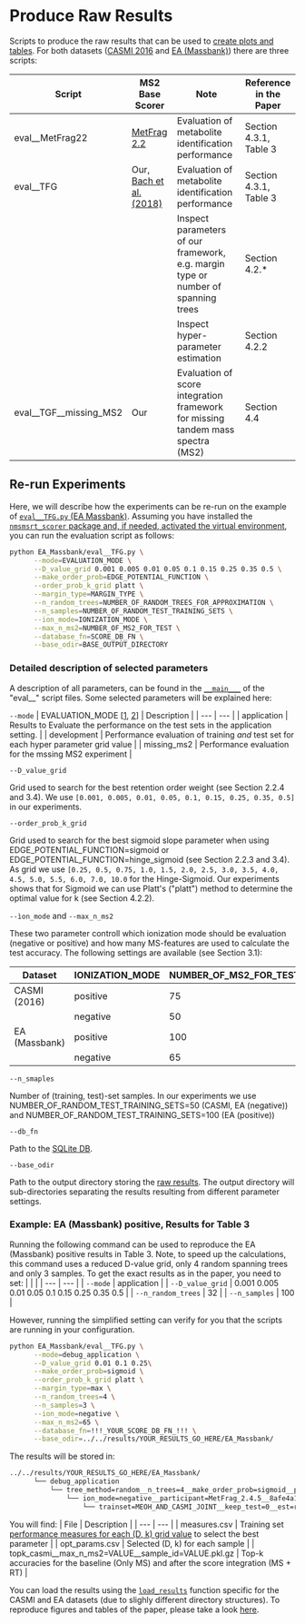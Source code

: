 # Produce Raw Results

Scripts to produce the raw results that can be used to [create plots and tables](/results/). For both datasets ([CASMI 2016](/msmsrt_scorer/experiments/CASMI_2016) and [EA (Massbank)](/msmsrt_scorer/experiments/EA_Massbank)) there are three scripts:

| Script | MS2 Base Scorer | Note | Reference in the Paper |
| --- | --- | --- | --- |
| eval__MetFrag22 | [MetFrag 2.2](https://jcheminf.biomedcentral.com/articles/10.1186/s13321-016-0115-9) | Evaluation of metabolite identification performance | Section 4.3.1, Table 3 | 
| eval__TFG | Our, [Bach et al. (2018)](https://academic.oup.com/bioinformatics/article/34/17/i875/5093227) | Evaluation of metabolite identification performance | Section 4.3.1, Table 3 | 
| | | Inspect parameters of our framework, e.g. margin type or number of spanning trees | Section 4.2.* | 
| | | Inspect hyper-parameter estimation | Section 4.2.2 | 
| eval__TGF__missing_MS2 | Our | Evaluation of score integration framework for missing tandem mass spectra (MS2) | Section 4.4 | 

## Re-run Experiments

Here, we will describe how the experiments can be re-run on the example of [```eval__TFG.py``` (EA Massbank)](/msmsrt_scorer/experiments/EA_Massbank/eval__TFG.py#L82). Assuming you have installed the [```nmsmsrt_scorer``` package and, if needed, activated the virtual environment](https://github.com/aalto-ics-kepaco/msms_rt_score_integration#install-into-a-virtual-environment), you can run the evaluation script as follows:
```bash
python EA_Massbank/eval__TFG.py \
      --mode=EVALUATION_MODE \
      --D_value_grid 0.001 0.005 0.01 0.05 0.1 0.15 0.25 0.35 0.5 \
      --make_order_prob=EDGE_POTENTIAL_FUNCTION \
      --order_prob_k_grid platt \
      --margin_type=MARGIN_TYPE \
      --n_random_trees=NUMBER_OF_RANDOM_TREES_FOR_APPROXIMATION \
      --n_samples=NUMBER_OF_RANDOM_TEST_TRAINING_SETS \
      --ion_mode=IONIZATION_MODE \
      --max_n_ms2=NUMBER_OF_MS2_FOR_TEST \
      --database_fn=SCORE_DB_FN \
      --base_odir=BASE_OUTPÙT_DIRECTORY
```

### Detailed description of selected parameters 

A description of all parameters, can be found in the [```__main___```](/msmsrt_scorer/experiments/EA_Massbank/eval__TFG.py#L82) of the "eval__" script files. Some selected parameters will be explained here: 

```--mode```
| EVALUATION_MODE [[1](/msmsrt_scorer/experiments/EA_Massbank/eval__TFG.py#L174), [2](/msmsrt_scorer/experiments/EA_Massbank/eval__TFG__missing_MS2.py#L151)] | Description |
| --- | --- |
| application | Results to Evaluate the performance on the test sets in the application setting. |
| development | Performance evaluation of training _and_ test set for each hyper parameter grid value |
| missing_ms2 | Performance evaluation for the mssing MS2 experiment |

```--D_value_grid```

Grid used to search for the best retention order weight (see Section 2.2.4 and 3.4). We use ```[0.001, 0.005, 0.01, 0.05, 0.1, 0.15, 0.25, 0.35, 0.5]``` in our experiments.

```--order_prob_k_grid```

Grid used to search for the best sigmoid slope parameter when using EDGE_POTENTIAL_FUNCTION=sigmoid or EDGE_POTENTIAL_FUNCTION=hinge_sigmoid (see Section 2.2.3 and 3.4). As grid we use ```[0.25, 0.5, 0.75, 1.0, 1.5, 2.0, 2.5, 3.0, 3.5, 4.0, 4.5, 5.0, 5.5, 6.0, 7.0, 10.0``` for the Hinge-Sigmoid. Our experiments shows that for Sigmoid we can use Platt's ("platt") method to determine the optimal value for k (see Section 4.2.2).

```--ìon_mode``` and ```--max_n_ms2```

These two parameter controll which ionization mode should be evaluation (negative or positive) and how many MS-features are used to calculate the test accuracy. The following settings are available (see Section 3.1):

| Dataset | IONIZATION_MODE | NUMBER_OF_MS2_FOR_TEST | 
| --- | --- | --- |
| CASMI (2016) | positive | 75 | 
| | negative | 50 | 
| EA (Massbank) | positive | 100 | 
| | negative | 65 | 


```--n_smaples```

Number of (training, test)-set samples. In our experiments we use NUMBER_OF_RANDOM_TEST_TRAINING_SETS=50 (CASMI, EA (negative)) and NUMBER_OF_RANDOM_TEST_TRAINING_SETS=100 (EA (positive))

```--db_fn```

Path to the [SQLite DB](/data/). 

```--base_odir```

Path to the output directory storing the [raw results](/results/EA_Massbank/results__TFG__platt/). The output directory will sub-directories separating the results resulting from different parameter settings. 


### Example: EA (Massbank) positive, Results for Table 3

Running the following command can be used to reproduce the EA (Massbank) positive results in Table 3. Note, to speed up the calculations, this command uses a reduced D-value grid, only 4 random spanning trees and only 3 samples. To get the exact results as in the paper, you need to set:
| | |
| --- | --- |
| ```--mode``` | application | 
| ```--D_value_grid``` | 0.001 0.005 0.01 0.05 0.1 0.15 0.25 0.35 0.5 | 
| ```--n_random_trees``` | 32 | 
| ```--n_samples``` | 100 |

However, running the simplified setting can verify for you that the scripts are running in your configuration.

```bash
python EA_Massbank/eval__TFG.py \
      --mode=debug_application \
      --D_value_grid 0.01 0.1 0.25\
      --make_order_prob=sigmoid \
      --order_prob_k_grid platt \
      --margin_type=max \
      --n_random_trees=4 \
      --n_samples=3 \
      --ion_mode=negative \
      --max_n_ms2=65 \
      --database_fn=!!!_YOUR_SCORE_DB_FN_!!! \
      --base_odir=../../results/YOUR_RESULTS_GO_HERE/EA_Massbank/
```
The results will be stored in: 
```bash
../../results/YOUR_RESULTS_GO_HERE/EA_Massbank/
      └── debug_application
          └── tree_method=random__n_trees=4__make_order_prob=sigmoid__param_selection_measure=topk_auc__norm_scores=none__mtype=max
              └── ion_mode=negative__participant=MetFrag_2.4.5__8afe4a14__max_n_cand=inf__sort_candidates_by_ms2_score=0
                  └── trainset=MEOH_AND_CASMI_JOINT__keep_test=0__est=ranksvm__mol_rep=substructure_count
```
You will find: 
| File | Description | 
| --- | --- | 
| measures.csv | Training set [performance measures for each (D, k) grid value](/msmsrt_scorer/lib/evaluation_tools.py#L167) to select the best parameter | 
| opt_params.csv | Selected (D, k) for each sample | 
| topk_casmi__max_n_ms2=VALUE__sample_id=VALUE.pkl.gz | Top-k accuracies for the baseline (Only MS) and after the score integration (MS + RT) | 

You can load the results using the [```load_results```](/msmsrt_scorer/experiments/EA_Massbank/plot_and_table_utils.py#L178) function specific for the CASMI and EA datasets (due to slighly different directory structures). To reproduce figures and tables of the paper, please take a look [here](https://github.com/aalto-ics-kepaco/msms_rt_score_integration/tree/master/results). 
